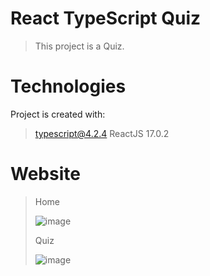 # React TypeScript Quiz
> This project is a Quiz.
# Technologies
Project is created with:
> typescript@4.2.4
> ReactJS 17.0.2
# Website
> Home
> 
> ![image](https://user-images.githubusercontent.com/68148163/117604266-4bcfff80-b198-11eb-807e-765bd6f86a7f.png)
> 
> Quiz
> 
> ![image](https://user-images.githubusercontent.com/68148163/117604308-6f934580-b198-11eb-988e-34d224237359.png)
